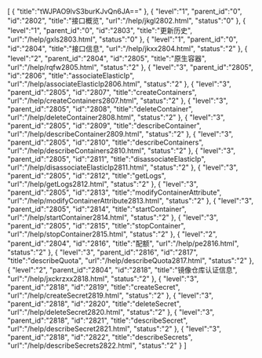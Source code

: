 [
	{
		"title":"tWJPAO9lvS3burKJvQn6JA=="
	},
	{
		"level":"1",
		"parent_id":"0",
		"id":"2802",
		"title":"接口概览",
		"url":"/help/jkgl2802.html",
		"status":"0"
	},
	{
		"level":"1",
		"parent_id":"0",
		"id":"2803",
		"title":"更新历史",
		"url":"/help/gxls2803.html",
		"status":"0"
	},
	{
		"level":"1",
		"parent_id":"0",
		"id":"2804",
		"title":"接口信息",
		"url":"/help/jkxx2804.html",
		"status":"2"
	},
	{
		"level":"2",
		"parent_id":"2804",
		"id":"2805",
		"title":"原生容器",
		"url":"/help/rqfw2805.html",
		"status":"2"
	},
	{
		"level":"3",
		"parent_id":"2805",
		"id":"2806",
		"title":"associateElasticIp",
		"url":"/help/associateElasticIp2806.html",
		"status":"2"
	},
	{
		"level":"3",
		"parent_id":"2805",
		"id":"2807",
		"title":"createContainers",
		"url":"/help/createContainers2807.html",
		"status":"2"
	},
	{
		"level":"3",
		"parent_id":"2805",
		"id":"2808",
		"title":"deleteContainer",
		"url":"/help/deleteContainer2808.html",
		"status":"2"
	},
	{
		"level":"3",
		"parent_id":"2805",
		"id":"2809",
		"title":"describeContainer",
		"url":"/help/describeContainer2809.html",
		"status":"2"
	},
	{
		"level":"3",
		"parent_id":"2805",
		"id":"2810",
		"title":"describeContainers",
		"url":"/help/describeContainers2810.html",
		"status":"2"
	},
	{
		"level":"3",
		"parent_id":"2805",
		"id":"2811",
		"title":"disassociateElasticIp",
		"url":"/help/disassociateElasticIp2811.html",
		"status":"2"
	},
	{
		"level":"3",
		"parent_id":"2805",
		"id":"2812",
		"title":"getLogs",
		"url":"/help/getLogs2812.html",
		"status":"2"
	},
	{
		"level":"3",
		"parent_id":"2805",
		"id":"2813",
		"title":"modifyContainerAttribute",
		"url":"/help/modifyContainerAttribute2813.html",
		"status":"2"
	},
	{
		"level":"3",
		"parent_id":"2805",
		"id":"2814",
		"title":"startContainer",
		"url":"/help/startContainer2814.html",
		"status":"2"
	},
	{
		"level":"3",
		"parent_id":"2805",
		"id":"2815",
		"title":"stopContainer",
		"url":"/help/stopContainer2815.html",
		"status":"2"
	},
	{
		"level":"2",
		"parent_id":"2804",
		"id":"2816",
		"title":"配额",
		"url":"/help/pe2816.html",
		"status":"2"
	},
	{
		"level":"3",
		"parent_id":"2816",
		"id":"2817",
		"title":"describeQuota",
		"url":"/help/describeQuota2817.html",
		"status":"2"
	},
	{
		"level":"2",
		"parent_id":"2804",
		"id":"2818",
		"title":"镜像仓库认证信息",
		"url":"/help/jxckrzxx2818.html",
		"status":"2"
	},
	{
		"level":"3",
		"parent_id":"2818",
		"id":"2819",
		"title":"createSecret",
		"url":"/help/createSecret2819.html",
		"status":"2"
	},
	{
		"level":"3",
		"parent_id":"2818",
		"id":"2820",
		"title":"deleteSecret",
		"url":"/help/deleteSecret2820.html",
		"status":"2"
	},
	{
		"level":"3",
		"parent_id":"2818",
		"id":"2821",
		"title":"describeSecret",
		"url":"/help/describeSecret2821.html",
		"status":"2"
	},
	{
		"level":"3",
		"parent_id":"2818",
		"id":"2822",
		"title":"describeSecrets",
		"url":"/help/describeSecrets2822.html",
		"status":"2"
	}
]